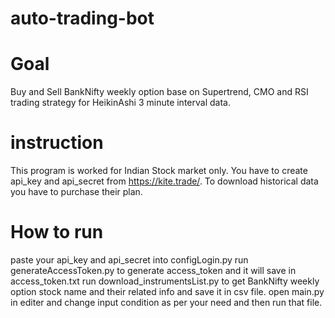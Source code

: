 # auto-trading-bot
# Goal
Buy and Sell BankNifty weekly option base on Supertrend, CMO and RSI trading strategy for HeikinAshi 3 minute interval data. 

# instruction
This program is worked for Indian Stock market only.
You have to create api_key and api_secret from https://kite.trade/.
To download historical data you have to purchase their plan.

# How to run
paste your api_key and api_secret into configLogin.py
run generateAccessToken.py to generate access_token and it will save in access_token.txt
run download_instrumentsList.py to get BankNifty weekly option stock name and their related info and save it in csv file.
open main.py in editer and change input condition as per your need and then run that file.
